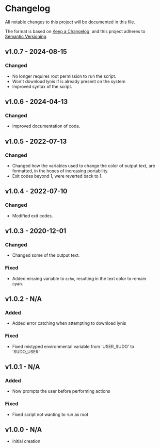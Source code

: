 # Changelog

All notable changes to this project will be documented in this file.

The format is based on [Keep a Changelog](https://keepachangelog.com/en/1.0.0/), and this project adheres to [Semantic Versioning](https://semver.org/spec/v2.0.0.html).

## v1.0.7 - 2024-08-15

### Changed

- No longer requires root permission to run the script.
- Won't download lynis if is already present on the system.
- Improved syntax of the script.

## v1.0.6 - 2024-04-13

### Changed

- Improved documentation of code.

## v1.0.5 - 2022-07-13

### Changed

- Changed how the variables used to change the color of output text, are formatted, in the hopes of increasing portability.
- Exit codes beyond 1, were reverted back to 1.

## v1.0.4 - 2022-07-10

### Changed

- Modified exit codes.

## v1.0.3 - 2020-12-01

### Changed

- Changed some of the output text.

### Fixed

- Added missing variable to `echo`, resulting in the text color to remain cyan.

## v1.0.2 - N/A

### Added

- Added error catching when attempting to download lynis

### Fixed

- Fixed mistyped environmental variable from 'USER_SUDO' to 'SUDO_USER'

## v1.0.1 - N/A

### Added

- Now prompts the user before performing actions

### Fixed

- Fixed script not wanting to run as root

## v1.0.0 - N/A

- Initial creation
